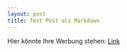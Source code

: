 ```yaml
---
layout: post
title: Test Post als Markdown
---
```

Hier könnte Ihre Werbung stehen: [Link](https://schchn.gr)